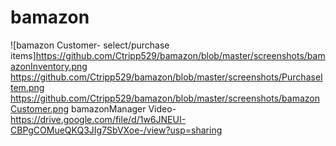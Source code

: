 # bamazon
![bamazon Customer- select/purchase items]https://github.com/Ctripp529/bamazon/blob/master/screenshots/bamazonInventory.png
https://github.com/Ctripp529/bamazon/blob/master/screenshots/PurchaseItem.png
https://github.com/Ctripp529/bamazon/blob/master/screenshots/bamazonCustomer.png
bamazonManager Video- https://drive.google.com/file/d/1w6JNEUI-CBPgCOMueQKQ3JIg7SbVXoe-/view?usp=sharing
